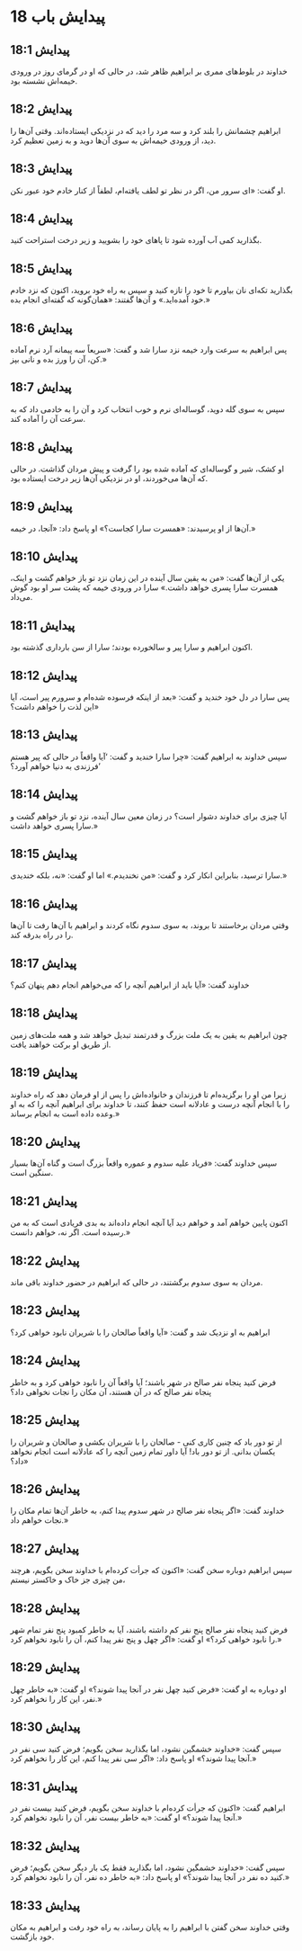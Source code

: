 # پیدایش باب 18

## پیدایش 18:1
خداوند در بلوط‌های ممری بر ابراهیم ظاهر شد، در حالی که او در گرمای روز در ورودی خیمه‌اش نشسته بود.

## پیدایش 18:2
ابراهیم چشمانش را بلند کرد و سه مرد را دید که در نزدیکی ایستاده‌اند. وقتی آن‌ها را دید، از ورودی خیمه‌اش به سوی آن‌ها دوید و به زمین تعظیم کرد.

## پیدایش 18:3
او گفت: «ای سرور من، اگر در نظر تو لطف یافته‌ام، لطفاً از کنار خادم خود عبور نکن.

## پیدایش 18:4
بگذارید کمی آب آورده شود تا پاهای خود را بشویید و زیر درخت استراحت کنید.

## پیدایش 18:5
بگذارید تکه‌ای نان بیاورم تا خود را تازه کنید و سپس به راه خود بروید، اکنون که نزد خادم خود آمده‌اید.» و آن‌ها گفتند: «همان‌گونه که گفته‌ای انجام بده.»

## پیدایش 18:6
پس ابراهیم به سرعت وارد خیمه نزد سارا شد و گفت: «سریعاً سه پیمانه آرد نرم آماده کن، آن را ورز بده و نانی بپز.»

## پیدایش 18:7
سپس به سوی گله دوید، گوساله‌ای نرم و خوب انتخاب کرد و آن را به خادمی داد که به سرعت آن را آماده کند.

## پیدایش 18:8
او کشک، شیر و گوساله‌ای که آماده شده بود را گرفت و پیش مردان گذاشت. در حالی که آن‌ها می‌خوردند، او در نزدیکی آن‌ها زیر درخت ایستاده بود.

## پیدایش 18:9
آن‌ها از او پرسیدند: «همسرت سارا کجاست؟» او پاسخ داد: «آنجا، در خیمه.»

## پیدایش 18:10
یکی از آن‌ها گفت: «من به یقین سال آینده در این زمان نزد تو باز خواهم گشت و اینک، همسرت سارا پسری خواهد داشت.» سارا در ورودی خیمه که پشت سر او بود گوش می‌داد.

## پیدایش 18:11
اکنون ابراهیم و سارا پیر و سالخورده بودند؛ سارا از سن بارداری گذشته بود.

## پیدایش 18:12
پس سارا در دل خود خندید و گفت: «بعد از اینکه فرسوده شده‌ام و سرورم پیر است، آیا این لذت را خواهم داشت؟»

## پیدایش 18:13
سپس خداوند به ابراهیم گفت: «چرا سارا خندید و گفت: ‘آیا واقعاً در حالی که پیر هستم فرزندی به دنیا خواهم آورد؟’

## پیدایش 18:14
آیا چیزی برای خداوند دشوار است؟ در زمان معین سال آینده، نزد تو باز خواهم گشت و سارا پسری خواهد داشت.»

## پیدایش 18:15
سارا ترسید، بنابراین انکار کرد و گفت: «من نخندیدم.» اما او گفت: «نه، بلکه خندیدی.»

## پیدایش 18:16
وقتی مردان برخاستند تا بروند، به سوی سدوم نگاه کردند و ابراهیم با آن‌ها رفت تا آن‌ها را در راه بدرقه کند.

## پیدایش 18:17
خداوند گفت: «آیا باید از ابراهیم آنچه را که می‌خواهم انجام دهم پنهان کنم؟

## پیدایش 18:18
چون ابراهیم به یقین به یک ملت بزرگ و قدرتمند تبدیل خواهد شد و همه ملت‌های زمین از طریق او برکت خواهند یافت.

## پیدایش 18:19
زیرا من او را برگزیده‌ام تا فرزندان و خانواده‌اش را پس از او فرمان دهد که راه خداوند را با انجام آنچه درست و عادلانه است حفظ کنند، تا خداوند برای ابراهیم آنچه را که به او وعده داده است به انجام برساند.»

## پیدایش 18:20
سپس خداوند گفت: «فریاد علیه سدوم و عموره واقعاً بزرگ است و گناه آن‌ها بسیار سنگین است.

## پیدایش 18:21
اکنون پایین خواهم آمد و خواهم دید آیا آنچه انجام داده‌اند به بدی فریادی است که به من رسیده است. اگر نه، خواهم دانست.»

## پیدایش 18:22
مردان به سوی سدوم برگشتند، در حالی که ابراهیم در حضور خداوند باقی ماند.

## پیدایش 18:23
ابراهیم به او نزدیک شد و گفت: «آیا واقعاً صالحان را با شریران نابود خواهی کرد؟

## پیدایش 18:24
فرض کنید پنجاه نفر صالح در شهر باشند؛ آیا واقعاً آن را نابود خواهی کرد و به خاطر پنجاه نفر صالح که در آن هستند، آن مکان را نجات نخواهی داد؟

## پیدایش 18:25
از تو دور باد که چنین کاری کنی - صالحان را با شریران بکشی و صالحان و شریران را یکسان بدانی. از تو دور باد! آیا داور تمام زمین آنچه را که عادلانه است انجام نخواهد داد؟»

## پیدایش 18:26
خداوند گفت: «اگر پنجاه نفر صالح در شهر سدوم پیدا کنم، به خاطر آن‌ها تمام مکان را نجات خواهم داد.»

## پیدایش 18:27
سپس ابراهیم دوباره سخن گفت: «اکنون که جرأت کرده‌ام با خداوند سخن بگویم، هرچند من چیزی جز خاک و خاکستر نیستم،

## پیدایش 18:28
فرض کنید پنجاه نفر صالح پنج نفر کم داشته باشند، آیا به خاطر کمبود پنج نفر تمام شهر را نابود خواهی کرد؟» او گفت: «اگر چهل و پنج نفر پیدا کنم، آن را نابود نخواهم کرد.»

## پیدایش 18:29
او دوباره به او گفت: «فرض کنید چهل نفر در آنجا پیدا شوند؟» او گفت: «به خاطر چهل نفر، این کار را نخواهم کرد.»

## پیدایش 18:30
سپس گفت: «خداوند خشمگین نشود، اما بگذارید سخن بگویم؛ فرض کنید سی نفر در آنجا پیدا شوند؟» او پاسخ داد: «اگر سی نفر پیدا کنم، این کار را نخواهم کرد.»

## پیدایش 18:31
ابراهیم گفت: «اکنون که جرأت کرده‌ام با خداوند سخن بگویم، فرض کنید بیست نفر در آنجا پیدا شوند؟» او گفت: «به خاطر بیست نفر، آن را نابود نخواهم کرد.»

## پیدایش 18:32
سپس گفت: «خداوند خشمگین نشود، اما بگذارید فقط یک بار دیگر سخن بگویم؛ فرض کنید ده نفر در آنجا پیدا شوند؟» او پاسخ داد: «به خاطر ده نفر، آن را نابود نخواهم کرد.»

## پیدایش 18:33
وقتی خداوند سخن گفتن با ابراهیم را به پایان رساند، به راه خود رفت و ابراهیم به مکان خود بازگشت.
